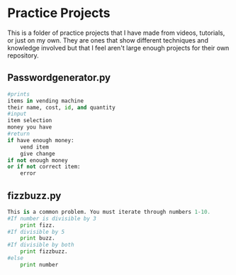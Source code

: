# Practice Projects
This is a folder of practice projects that I have made from videos, tutorials, or just on my own. They are ones that show different techniques and knowledge involved but that I feel aren't large enough projects for their own repository.

## Passwordgenerator.py
```python
#prints
items in vending machine
their name, cost, id, and quantity
#input
item selection
money you have
#return
if have enough money:
    vend item
    give change
if not enough money
or if not correct item:
    error
```
## fizzbuzz.py
```python
This is a common problem. You must iterate through numbers 1-10.
#If number is divisible by 3
    print fizz.
#If divisible by 5
    print buzz.
#If divisible by both 
    print fizzbuzz.
#else 
    print number
 
